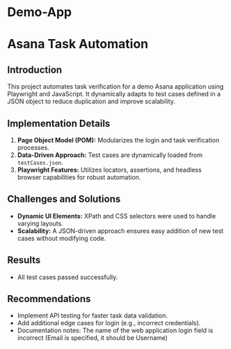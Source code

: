 # Demo-App

# Asana Task Automation

## **Introduction**
This project automates task verification for a demo Asana application using Playwright and JavaScript. It dynamically adapts to test cases defined in a JSON object to reduce duplication and improve scalability.

## **Implementation Details**
1. **Page Object Model (POM):** Modularizes the login and task verification processes.
2. **Data-Driven Approach:** Test cases are dynamically loaded from `testCases.json`.
3. **Playwright Features:** Utilizes locators, assertions, and headless browser capabilities for robust automation.

## **Challenges and Solutions**
- **Dynamic UI Elements:** XPath and CSS selectors were used to handle varying layouts.
- **Scalability:** A JSON-driven approach ensures easy addition of new test cases without modifying code.

## **Results**
- All test cases passed successfully.

## **Recommendations**
- Implement API testing for faster task data validation.
- Add additional edge cases for login (e.g., incorrect credentials).
- Documentation notes:
  The name of the web application login field is incorrect (Email is specified, it should be Username)